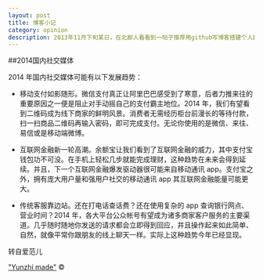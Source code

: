 ```yaml
---
layout: post
title: 博客小记
category: opinion
description: 2013年11月下旬某日，在北邮人看看到一帖子推荐用github写博客搭建个人网站，当时很震惊。于是乎，花了大概两个星期的空闲时间了解这方面的资料。参考Beiyuu的github博客网站搭建了这个。主要的架构都是前辈的（感谢），小小的修改了一点点代码，以后有时间再继续改进。预计这个目录下的内容写一些生活方面的感触。
---
```


##2014国内社交媒体

2014 年国内社交媒体可能有以下发展趋势：

- 移动支付如影随形。微信支付真正让阿里巴巴感受到了寒意，后者力推来往的重要原因之一便是阻止对手动摇自己的支付霸主地位。2014 年，我们有望看到二维码成为线下商家的鲜明风景。消费者无需经历柜台前漫长的等待付款，扫一扫商品二维码再输入密码，即可完成支付。无论你使用的是微信、来往、易信或是移动端微博。

- 互联网金融新一轮高潮。余额宝让我们看到了互联网金融的威力，其中支付宝钱包功不可没。在手机上轻松几步就能完成理财，这种趋势在未来会得到延续。并且，下一个互联网金融爆发驱动器很可能来自移动通讯 app。支付宝之外，拥有庞大用户量和强用户社交的移动通讯 app 其互联网金融能量可能更大。

- 传统客服靠边站。还在打电话查话费？还在使用复杂的 app 查询银行网点、营业时间？2014 年，各大平台公众帐号有望成为诸多商家客户服务的主要渠道。几乎随时随地你发送的请求都会立即得到回应，并且操作起来如此简单、自然，就像平常你跟朋友的线上聊天一样。实际上这种趋势今年已经显现。

转自爱范儿


["Yunzhi made"](http://yunzhi.github.io) &copy;